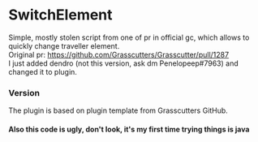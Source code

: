 # SwitchElement
Simple, mostly stolen script from one of pr in official gc, which allows to quickly change traveller element.<br>
Original pr: https://github.com/Grasscutters/Grasscutter/pull/1287 <br>
I just added dendro (not this version, ask dm Penelopeep#7963) and changed it to plugin.

### Version
The plugin is based on plugin template from Grasscutters GitHub.

#### Also this code is ugly, don't look, it's my first time trying things is java
